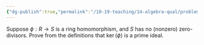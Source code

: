 ```yaml
---
{"dg-publish":true,"permalink":"/10-19-teaching/14-algebra-qual/problem-bank/ring-theory/proving-an-ideal-is-prime/","tags":["ring_theory"],"updated":"2025-03-13T14:15:46-07:00"}
---
```


Suppose $\phi:R\to S$ is a ring homomorphism, and $S$ has no (nonzero) zero-divisors. Prove from the definitions that $\ker(\phi)$ is a prime ideal.